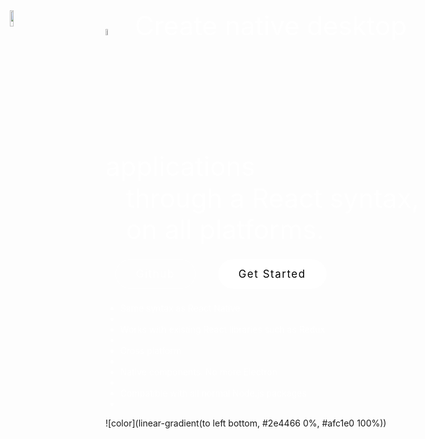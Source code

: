 <img src='http://protonnative-af51.kxcdn.com/images/logo_white.svg' style='position:absolute; top:50px; left:75px;' width='8%' height='' alt='' />

<div style='text-align:center'>
<div style='color:white; font-size:300%; overflow:hidden; display:inline-block; text-align:left;  line-height: 120%'>
<img src='http://protonnative-af51.kxcdn.com/images/icon_white.svg' style='position:relative; top: 0px; padding-right: 10px;' width='5%' height='' alt='' /> Create native desktop applications<br />
<div style='padding-left: 6.5%'>through a React syntax, on all platforms.</div>
</div>
</div>

<style>
    #but {
        border-color: #fff;
        border-radius: 2rem;
        border-style: solid;
        border-width: 1px;
        box-sizing: border-box;
        color: #fff;
        display: inline-block;
        font-size: 1.05rem;
        letter-spacing: 0.1rem;
        margin: 0.5rem 1rem;
        padding: 0.75em 2rem;
        text-decoration: none;
        transition: all 0.15s ease;
    }
    #last {
        background: #fff;
        color: 'black';
        border-color: #fff;
        border-radius: 2rem;
        border-style: solid;
        border-width: 1px;
        box-sizing: border-box;
        color: #000;
        display: inline-block;
        font-size: 1.05rem;
        letter-spacing: 0.1rem;
        margin: 0.5rem 1rem;
        padding: 0.75em 2rem;
        text-decoration: none;
        transition: all 0.15s ease;
    }
</style>    

<a href='https://github.com/kusti8/proton-native' id="but">Github</a>
<a href='#/?id=proton-native' id="last">Get Started</a>

<ul style='color:white;'>
<li>Same syntax as React Native <li/>
<li>Works with existing React libraries such as Redux <li/>
<li>Cross platform <li/>
<li>Native components. No more Electron <li/>
<li>Compatible with all normal Node.js packages <li/>
</ul>

![color](linear-gradient(to left bottom, #2e4466 0%, #afc1e0 100%))